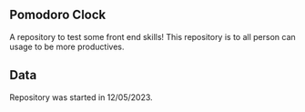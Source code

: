 ## Pomodoro Clock

A repository to test some front end skills! This repository is to all person can usage to be more productives.

## Data

Repository was started in 12/05/2023.